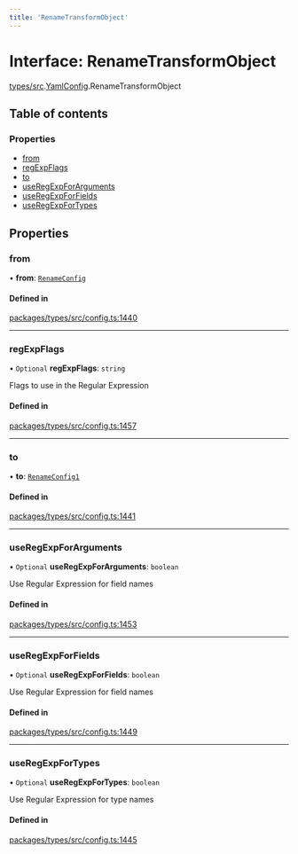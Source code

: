```yaml
---
title: 'RenameTransformObject'
---
```


# Interface: RenameTransformObject

[types/src](../modules/types_src).[YamlConfig](../modules/types_src.YamlConfig).RenameTransformObject

## Table of contents

### Properties

- [from](types_src.YamlConfig.RenameTransformObject#from)
- [regExpFlags](types_src.YamlConfig.RenameTransformObject#regexpflags)
- [to](types_src.YamlConfig.RenameTransformObject#to)
- [useRegExpForArguments](types_src.YamlConfig.RenameTransformObject#useregexpforarguments)
- [useRegExpForFields](types_src.YamlConfig.RenameTransformObject#useregexpforfields)
- [useRegExpForTypes](types_src.YamlConfig.RenameTransformObject#useregexpfortypes)

## Properties

### from

• **from**: [`RenameConfig`](types_src.YamlConfig.RenameConfig)

#### Defined in

[packages/types/src/config.ts:1440](https://github.com/Urigo/graphql-mesh/blob/master/packages/types/src/config.ts#L1440)

___

### regExpFlags

• `Optional` **regExpFlags**: `string`

Flags to use in the Regular Expression

#### Defined in

[packages/types/src/config.ts:1457](https://github.com/Urigo/graphql-mesh/blob/master/packages/types/src/config.ts#L1457)

___

### to

• **to**: [`RenameConfig1`](types_src.YamlConfig.RenameConfig1)

#### Defined in

[packages/types/src/config.ts:1441](https://github.com/Urigo/graphql-mesh/blob/master/packages/types/src/config.ts#L1441)

___

### useRegExpForArguments

• `Optional` **useRegExpForArguments**: `boolean`

Use Regular Expression for field names

#### Defined in

[packages/types/src/config.ts:1453](https://github.com/Urigo/graphql-mesh/blob/master/packages/types/src/config.ts#L1453)

___

### useRegExpForFields

• `Optional` **useRegExpForFields**: `boolean`

Use Regular Expression for field names

#### Defined in

[packages/types/src/config.ts:1449](https://github.com/Urigo/graphql-mesh/blob/master/packages/types/src/config.ts#L1449)

___

### useRegExpForTypes

• `Optional` **useRegExpForTypes**: `boolean`

Use Regular Expression for type names

#### Defined in

[packages/types/src/config.ts:1445](https://github.com/Urigo/graphql-mesh/blob/master/packages/types/src/config.ts#L1445)
